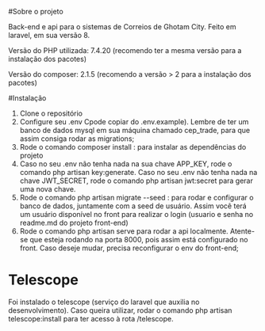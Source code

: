 #Sobre o projeto

Back-end e api para o sistemas de Correios de Ghotam City. Feito em laravel, em sua versão 8.

Versão do PHP utilizada: 7.4.20 (recomendo ter a mesma versão para a instalação dos pacotes)

Versão do composer: 2.1.5 (recomendo a versão > 2 para a instalação dos pacotes)

#Instalação

1. Clone o repositório
2. Configure seu .env Cpode copiar do .env.example). Lembre de ter um banco de dados mysql em sua máquina chamado cep_trade, para que assim consiga rodar as migrations;
3. Rode o comando composer install : para instalar as dependências do projeto
4. Caso no seu .env não tenha nada na sua chave APP_KEY, rode o comando php artisan key:generate. Caso no seu .env não tenha nada na chave JWT_SECRET, rode o comando php artisan jwt:secret para gerar uma nova chave.
5. Rode o comando php artisan migrate --seed : para rodar e configurar o banco de dados, juntamente com a seed de usuário. Assim você terá um usuário disponível no front para realizar o login (usuario e senha no readme.md do projeto front-end)
6. Rode o comando php artisan serve para rodar a api localmente. Atente-se que esteja rodando na porta 8000, pois assim está configurado no front. Caso deseje mudar, precisa reconfigurar o env do front-end;

# Telescope

Foi instalado o telescope (serviço do laravel que auxilia no desenvolvimento). Caso queira utilizar, rodar o comando php artisan telescope:install para ter acesso à rota /telescope.

